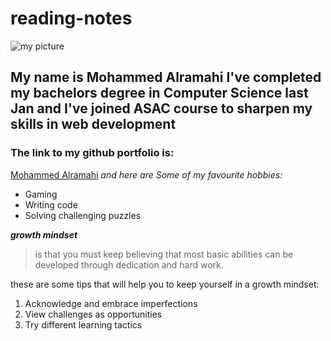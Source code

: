 # reading-notes
![my picture](https://avatars.githubusercontent.com/u/74869716?s=460&u=06325ac0289967d674bdf4a1a72518c4c3506355&v=4)
## My name is Mohammed Alramahi I've completed my bachelors degree in Computer Science last Jan and I've joined ASAC course to sharpen my skills in web development
### The link to my github portfolio is:
[Mohammed Alramahi](https://github.com/Mohammed-Alramahi)
*and here are Some of my favourite hobbies:*
- Gaming
- Writing code
- Solving challenging puzzles

***growth mindset*** 
>is that you must keep believing that most basic abilities can be developed through dedication and hard work.

these are some tips that will help you to keep yourself in a growth mindset:
1. Acknowledge and embrace imperfections
2. View challenges as opportunities
3. Try different learning tactics

